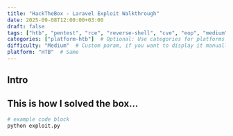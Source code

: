 ```yaml
---
title: "HackTheBox - Laravel Exploit Walkthrough"
date: 2025-09-08T12:00:00+03:00
draft: false
tags: ["htb", "pentest", "rce", "reverse-shell", "cve", "eop", "medium", "sql-injection"]
categories: ["platform-htb"]  # Optional: Use categories for platforms if you want separate taxonomy
difficulty: "Medium"  # Custom param, if you want to display it manually in templates later
platform: "HTB"  # Same
---
```

## Intro
This is how I solved the box...
---
```bash
# example code block
python exploit.py

